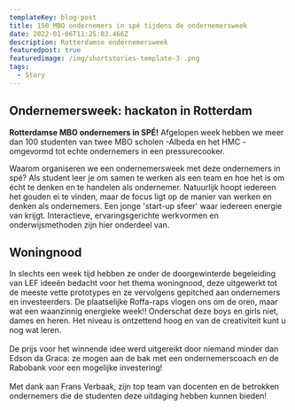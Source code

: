 ```yaml
---
templateKey: blog-post
title: 150 MBO ondernemers in spé tijdens de ondernemersweek
date: 2022-01-06T11:25:03.466Z
description: Rotterdamse ondernemersweek
featuredpost: true
featuredimage: /img/shortstories-template-3-.png
tags:
  - Story
---
```

## **O﻿ndernemersweek: hackaton in Rotterdam**

**Rotterdamse MBO ondernemers in SPÉ!** Afgelopen week hebben we meer dan 100 studenten van twee MBO scholen -Albeda en het HMC -  omgevormd tot echte ondernemers in een pressurecooker.

Waarom organiseren we een ondernemersweek met deze ondernemers in spé? Als student leer je om samen te werken als een team en hoe het is om écht te denken en te handelen als ondernemer. Natuurlijk hoopt iedereen het gouden ei te vinden,  maar de focus ligt op de manier van werken en denken als ondernemers. Een jonge 'start-up sfeer' waar iedereen energie van krijgt. Interactieve, ervaringsgerichte werkvormen en onderwijsmethoden zijn hier onderdeel van.

## W﻿oningnood

In slechts een week tijd hebben ze onder de doorgewinterde begeleiding van LEF ideeën bedacht voor het thema woningnood, deze uitgewerkt tot de meeste vette prototypes en ze vervolgens gepitched aan ondernemers en investeerders. De plaatselijke Roffa-raps vlogen ons om de oren, maar wat een waanzinnig energieke week!! Onderschat deze boys en girls niet, dames en heren. Het niveau is ontzettend hoog en van de creativiteit kunt u nog wat leren.\
\
De prijs voor het winnende idee werd uitgereikt door niemand minder dan Edson da Graca: ze mogen aan de bak met een ondernemerscoach en de Rabobank voor een mogelijke investering! \
\
Met dank aan Frans Verbaak, zijn top team van docenten en de betrokken ondernemers die de studenten deze uitdaging hebben kunnen bieden!